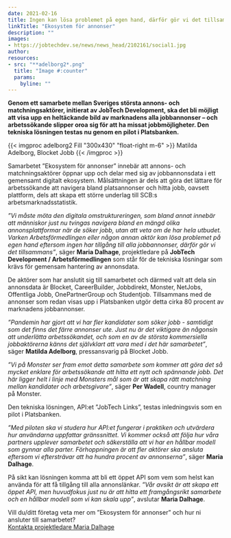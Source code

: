 ```yaml
---
date: 2021-02-16
title: Ingen kan lösa problemet på egen hand, därför gör vi det tillsammans
linkTitle: "Ekosystem för annonser"
description: ""
images:
- https://jobtechdev.se/news/news_head/2102161/social1.jpg
author: 
resources:
- src: "**adelborg2*.png"
  title: "Image #:counter"
  params:
    byline: ""    
---
```

**Genom ett samarbete mellan Sveriges största annons- och matchningsaktörer, initierat av JobTech Development, ska det bli möjligt att visa upp en heltäckande bild av marknadens alla jobbannonser – och arbetssökande slipper oroa sig för att ha missat jobbmöjligheter. Den tekniska lösningen testas nu genom en pilot i Platsbanken.**

{{< imgproc adelborg2 Fill "300x430" "float-right m-6" >}}
Matilda Adelborg, Blocket Jobb
{{< /imgproc >}}

Samarbetet ”Ekosystem för annonser” innebär att annons- och matchningsaktörer öppnar upp och delar med sig av jobbannonsdata i ett gemensamt digitalt ekosystem. Målsättningen är dels att göra det lättare för arbetssökande att navigera bland platsannonser och hitta jobb, oavsett plattform, dels att skapa ett större underlag till SCB:s arbetsmarknadsstatistik.  

*”Vi måste möta den digitala omstruktureringen, som bland annat innebär att människor just nu tvingas navigera bland en mängd olika annonsplattformar när de söker jobb, utan att veta om de har hela utbudet. Varken Arbetsförmedlingen eller någon annan aktör kan lösa problemet på egen hand eftersom ingen har tillgång till alla jobbannonser, därför gör vi det tillsammans”*, säger **Maria Dalhage**, projektledare på **JobTech Development / Arbetsförmedlingen** som står för de tekniska lösningar som krävs för gemensam hantering av annonsdata.  

De aktörer som har anslutit sig till samarbetet och därmed valt att dela sin annonsdata är Blocket, CareerBuilder, Jobbdirekt, Monster, NetJobs, Offentliga Jobb, OnePartnerGroup och Studentjob. Tillsammans med de annonser som redan visas upp i Platsbanken utgör detta cirka 80 procent av marknadens jobbannonser.  

*”Pandemin har gjort att vi har fler kandidater som söker jobb - samtidigt som det finns det färre annonser ute. Just nu är det viktigare än någonsin att underlätta arbetssökandet, och som en av de största kommersiella jobbaktörerna känns det självklart att vara med i det här samarbetet”*, säger **Matilda Adelborg**, pressansvarig på Blocket Jobb. 

*”Vi på Monster ser fram emot detta samarbete som kommer att göra det så mycket enklare för arbetssökande att hitta ett nytt och spännande jobb. Det här ligger helt i linje med Monsters mål som är att skapa rätt matchning mellan kandidater och arbetsgivare”*, säger **Per Wadell**, country manager på Monster.

Den tekniska lösningen, API:et ”JobTech Links”, testas inledningsvis som en pilot i Platsbanken.

*”Med piloten ska vi studera hur API:et fungerar i praktiken och utvärdera hur användarna uppfattar gränssnittet. Vi kommer också att följa hur våra partners upplever samarbetet och säkerställa att vi har en hållbar modell som gynnar alla parter. Förhoppningen är att fler aktörer ska ansluta eftersom vi eftersträvar att ha hundra procent av annonserna”*, säger **Maria Dalhage**.  

På sikt kan lösningen komma att bli ett öppet API som vem som helst kan använda för att få tillgång till alla annonslänkar. 
*”Vår avsikt är att skapa ett öppet API, men huvudfokus just nu är att hitta ett framgångsrikt samarbete och en hållbar modell som vi kan skala upp”*, avslutar **Maria Dalhage**.  

Vill du/ditt företag veta mer om ”Ekosystem för annonser” och hur ni ansluter till samarbetet?  
[Kontakta projektledare Maria Dalhage](mailto:maria.dalhage@arbetsformedlingen.se) 








